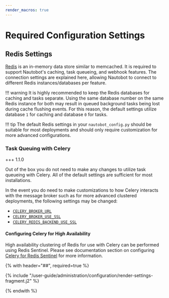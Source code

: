 ```yaml
---
render_macros: true
---
```


# Required Configuration Settings

## Redis Settings

[Redis](https://redis.io/) is an in-memory data store similar to memcached. It is required to support Nautobot's
caching, task queueing, and webhook features. The connection settings are explained here, allowing Nautobot to connect
to different Redis instances/databases per feature.

!!! warning
    It is highly recommended to keep the Redis databases for caching and tasks separate. Using the same database number on the same Redis instance for both may result in queued background tasks being lost during cache flushing events. For this reason, the default settings utilize database `1` for caching and database `0` for tasks.

!!! tip
    The default Redis settings in your `nautobot_config.py` should be suitable for most deployments and should only require customization for more advanced configurations.

### Task Queuing with Celery

+++ 1.1.0

Out of the box you do not need to make any changes to utilize task queueing with Celery. All of the default settings are sufficient for most installations.

In the event you do need to make customizations to how Celery interacts with the message broker such as for more advanced clustered deployments, the following settings may be changed:

* [`CELERY_BROKER_URL`](./optional-settings.md#celery_broker_url)
* [`CELERY_BROKER_USE_SSL`](./optional-settings.md#celery_broker_use_ssl)
* [`CELERY_REDIS_BACKEND_USE_SSL`](./optional-settings.md#celery_redis_backend_use_ssl)

#### Configuring Celery for High Availability

High availability clustering of Redis for use with Celery can be performed using Redis Sentinel. Please see documentation section on configuring [Celery for Redis Sentinel](../../administration/guides/caching.md#celery-sentinel-configuration) for more information.

<!-- markdownlint-disable blanks-around-lists -->

{% with header="##", required=true %}

{% include "/user-guide/administration/configuration/render-settings-fragment.j2" %}

{% endwith %}

<!-- markdownlint-enable blanks-around-lists -->
